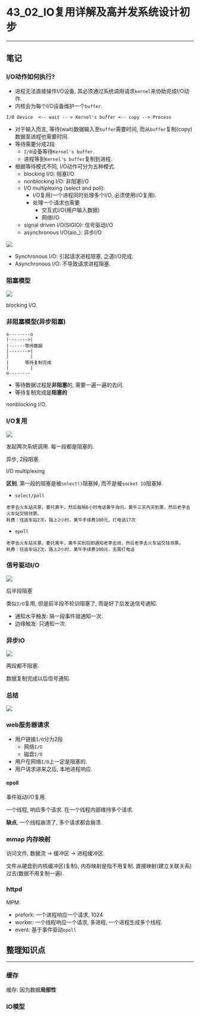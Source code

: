 # 43_02_IO复用详解及高并发系统设计初步

---

## 笔记

### I/O动作如何执行?

* 进程无法直接操作I/O设备, 其必须通过系统调用请求`kernel`来协助完成I/O动作.
* 内核会为每个I/O设备维护一个`buffer`.


```
I/O Device  <-- wait -- > Kernel's buffer <-- copy --> Process
```

* 对于输入而言, 等待(wait)数据输入至`buffer`需要时间, 而从`buffer`复制(copy)数据至进程也需要时间.
* 等待需要分成2段
	* `I/O`设备等待`Kernel's buffer`.
	* 进程等到`Kernel's buffer`复制到进程.
* 根据等待模式不同, I/O动作可分为五种模式.
	* blocking I/O: 阻塞I/O
	* nonblocking I/O: 非阻塞I/O
	* I/O multiplexing (select and poll): 
		* I/O复用(一个进程同时处理多个I/O, 必须使用I/O复用).
		* 处理一个请求也需要
			* 交互式I/O(用户输入数据)
			* 网络I/O
	* signal driven I/O(SIGIO): 信号驱动I/O
	* asynchronous I/O(aio_): 异步I/O

![](./img/43_02_1.png)

* Synchronous I/O: 引起请求进程阻塞, 之道I/O完成.
* Asynchronous I/O: 不导致请求进程阻塞.


### 阻塞模型

![](./img/43_02_3.png)

blocking I/O.

### 非阻塞模型(异步阻塞)

```
o--------o
|------->| 
|------等待数据
|------->|
|        |
|      等待复制完成
|        |
o--------
```

* 等待数据过程是**非阻塞**的, 需要一遍一遍的去问.
* 等待复制完成是**阻塞的**

nonblocking I/O.

### I/O复用

![](./img/43_02_2.png)

发起两次系统调用. 每一段都是阻塞的.

异步, 2段阻塞.

I/O multiplexing

**区别**, 第一段的阻塞是被`select()`阻塞掉, 而不是被`socket IO`阻塞掉.

* `select/poll`

```
老李去火车站买票，委托黄牛，然后每隔6小时电话黄牛询问，黄牛三天内买到票，然后老李去火车站交钱领票。
耗费：往返车站2次，路上2小时，黄牛手续费100元，打电话17次
```

* `epoll`

```
老李去火车站买票，委托黄牛，黄牛买到后即通知老李去领，然后老李去火车站交钱领票。
耗费：往返车站2次，路上2小时，黄牛手续费100元，无需打电话
```

### 信号驱动I/O

![](./img/43_02_5.png)

后半段阻塞

类似`I/O`复用, 但是前半段不轮训阻塞了, 而是好了后发送信号通知.

* 通知水平触发: 隔一段事件就通知一次.
* 边缘触发: 只通知一次.

### 异步IO

![](./img/43_02_6.png)

两段都不阻塞.

数据复制完成以后信号通知.

### 总结

![](./img/43_02_4.png)

### web服务器请求

* 用户链接`I/O`分为2段
	* 网络`I/O`
	* 磁盘`I/O`
* 用户在网络`I/O`上一定是阻塞的.
* 用户请求进来之后, 本地进程响应.

#### epoll

事件驱动I/O复用.

一个线程, 响应多个请求. 在一个线程内部维持多个请求.

**缺点**, 一个线程崩溃了, 多个请求都会崩溃.

### mmap 内存映射

访问文件, 数据流 -> 缓冲区 -> 进程缓冲区.

文件从硬盘到内核缓冲区(复制), 内存映射是指不用复制. 直接映射(建立关联关系)过去(数据不用复制一遍).

### httpd

MPM:

* prefork: 一个进程响应一个请求, 1024
* worker: 一个线程响应一个请求, 多进程, 一个进程生成多个线程.
* event: 基于事件驱动`epoll`

## 整理知识点

---

### 缓存 

缓存: 因为数据**局部性**

### IO模型

